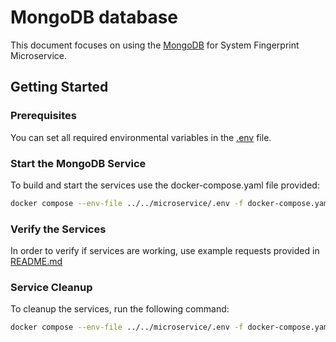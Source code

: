# MongoDB database

This document focuses on using the [MongoDB](https://mongodb.com/) for System Fingerprint Microservice.

## Getting Started

### Prerequisites

You can set all required environmental variables in the [.env](../../microservice/.env) file.

### Start the MongoDB Service

To build and start the services use the docker-compose.yaml file provided:

```bash
docker compose --env-file ../../microservice/.env -f docker-compose.yaml up --build -d
```

### Verify the Services

In order to verify if services are working, use example requests provided in [README.md](../../../README.md)

### Service Cleanup

To cleanup the services, run the following command:

```bash
docker compose --env-file ../../microservice/.env -f docker-compose.yaml down
```